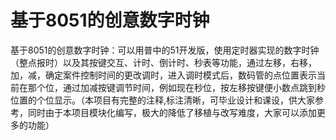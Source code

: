 # 基于8051的创意数字时钟
基于8051的创意数字时钟：可以用普中的51开发版，使用定时器实现的数字时钟（整点报时）以及其按键交互、计时、倒计时、秒表等功能，通过左移，右移，加，减，确定案件控制时间的更改调时，进入调时模式后，数码管的点位置表示当前在那个位，通过加减按键调节时间，例如现在秒位，按左移按键便小数点跳到秒位置的个位显示。（本项目有完整的注释,标注清晰，可毕业设计和课设，供大家参考，同时由于本项目模块化编写，极大的降低了移植与改写难度，大家可以添加更多的功能）
